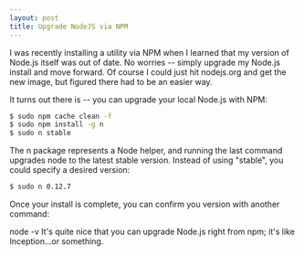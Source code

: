 ```yaml
---
layout: post
title: Upgrade NodeJS via NPM
---
```


I was recently installing a utility via NPM when I learned that my version of Node.js itself was out of date.  No worries -- simply upgrade my Node.js install and move forward.  Of course I could just hit nodejs.org and get the new image, but figured there had to be an easier way. 

<!--break-->

It turns out there is -- you can upgrade your local Node.js with NPM:

```bash
$ sudo npm cache clean -f
$ sudo npm install -g n
$ sudo n stable
```
The n package represents a Node helper, and running the last command upgrades node to the latest stable version.  Instead of using "stable", you could specify a desired version:

```bash
$ sudo n 0.12.7
```

Once your install is complete, you can confirm you version with another command:

node -v
It's quite nice that you can upgrade Node.js right from npm;  it's like Inception...or something.